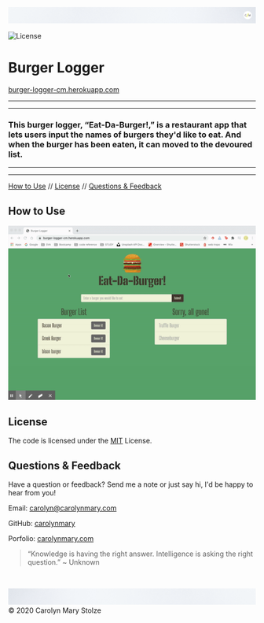 ![header](./public/assets/img/cm_header.png)

![License](https://img.shields.io/badge/License-MIT-green)</br>

# Burger Logger   
[burger-logger-cm.herokuapp.com](https://burger-logger-cm.herokuapp.com/) 
 
- - -
- - -
### This burger logger, “Eat-Da-Burger!,” is a restaurant app that lets users input the names of burgers they'd like to eat. And when the burger has been eaten, it can moved to the devoured list.
- - -
- - -

<!-- TOC -->
[How to Use](#how-to-use) // [License](#license) // [Questions & Feedback](#questions-feedback) 
  
## How to Use 

![demo](./public/assets/img/demo.gif)

## License
    
The code is licensed under the [MIT](https://choosealicense.com/licenses/mit/) License.
  
## Questions & Feedback
  
Have a question or feedback? Send me a note or just say hi, I'd be happy to hear from you!
  
Email: carolyn@carolynmary.com </br>
  
GitHub: [carolynmary](https://github.com/carolynmary) </br>
  
Porfolio: [carolynmary.com](https://carolynmary.com) 
  
> “Knowledge is having the right answer. Intelligence is asking the right question.” ~ Unknown
  
</br>

![footer](./public/assets/img/cm_footer.png)
© 2020 Carolyn Mary Stolze